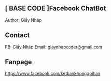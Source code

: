 ## [ BASE CODE ]Facebook ChatBot
	
  Author: Giấy Nháp
	
## Contact
	
  FB: <a href="https://www.facebook.com/GiayNhapcoder">Giấy Nháp</a> 
  Email: giaynhapcoder@gmail.com
	
	
## Fanpage	


<a href="https://www.facebook.com/GiayNhapcoder">https://www.facebook.com/ketbankhonggoihan</a> 
	
	
